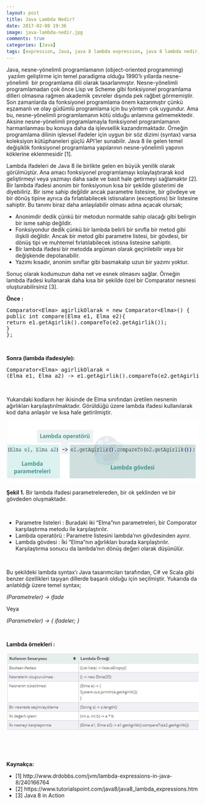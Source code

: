 ```yaml
---
layout: post
title: Java Lambda Nedir?
date: 2017-02-08 19:36
image: java-lambda-nedir.jpg
comments: true
categories: [Java]
tags: [expression, Java, java 8 lambda expression, java 8 lambda nedir, lambda, lambda kullanımı, lambda nedir]
---
```

<p style="text-align:left;">Java, nesne-yönelimli programlamanın (object-oriented programming)  yazılım geliştirme için temel paradigma olduğu 1990’lı yıllarda nesne-yönelimli  bir programlama dili olarak tasarlanmıştır. Nesne-yönelimli programlamadan çok önce Lisp ve Scheme gibi fonksiyonel programlama dilleri olmasına rağmen akademik çevreler dışında pek rağbet görmemiştir. Son zamanlarda da fonksiyonel programlama önem kazanmıştır çünkü eşzamanlı ve olay güdümlü programlama için bu yöntem çok uygundur. Ama bu, nesne-yönelimli programlamanın kötü olduğu anlamına gelmemektedir. Aksine nesne-yönelimli programlamayla fonksiyonel programlamanın harmanlanması bu konuya daha da işlevsellik kazandırmaktadır. Örneğin programlama dilinin işlevsel ifadeler için uygun bir söz dizimi (syntax) varsa koleksiyon kütüphaneleri güçlü API’ler sunabilir. Java 8 ile gelen temel değişiklik fonksiyonel programlama yapılarının nesne-yönelimli yapının köklerine eklenmesidir [1].</p>
Lambda ifadeleri de Java 8 ile birlikte gelen en büyük yenilik olarak görülmüştür. Ana amacı fonksiyonel programlamayı kolaylaştırarak kod geliştirmeyi veya yazmayı daha sade ve basit hale getirmeyi sağlamaktır [2]. Bir lambda ifadesi anonim bir fonksiyonun kısa bir şekilde gösterimi de diyebiliriz. Bir isme sahip değildir ancak parametre listesine, bir gövdeye ve bir dönüş tipine ayrıca da fırlatılabilecek istisnaların (exceptions) bir listesine sahiptir. Bu tanımı biraz daha anlaşılabilir olması adına açacak olursak;
<ul>
 	<li>Anonimdir dedik çünkü bir metodun normalde sahip olacağı gibi belirgin bir isme sahip değildir.</li>
 	<li>Fonksiyondur dedik çünkü bir lambda belirli bir sınıfla bir metod gibi ilişkili değildir. Ancak bir metod gibi parametre listesi, bir gövdesi, bir dönüş tipi ve muhtemel fırlatılabilecek istisna listesine sahiptir.</li>
 	<li>Bir lambda ifadesi bir metodda argüman olarak geçirilebilir veya bir değişkende depolanabilir.</li>
 	<li>Yazımı kısadır, anonim sınıflar gibi basmakalıp uzun bir yazımı yoktur.</li>
</ul>
Sonuç olarak kodumuzun daha net ve esnek olmasını sağlar. Örneğin lambda ifadesi kullanarak daha kısa bir şekilde özel bir Comparator nesnesi oluşturabilirsiniz [3].

<strong>Önce :</strong>
<pre>Comparator&lt;Elma&gt; agirlikOlarak = new Comparator&lt;Elma&gt;() {
public int compare(Elma e1, Elma e2){
return e1.getAgirlik().compareTo(e2.getAgirlik());
}
};</pre>
&nbsp;

<strong>Sonra (lambda ifadesiyle):</strong>
<pre>Comparator&lt;Elma&gt; agirlikOlarak =
(Elma e1, Elma a2) -&gt; e1.getAgirlik().compareTo(e2.getAgirlik());</pre>
&nbsp;

Yukarıdaki kodların her ikisinde de Elma sınıfından üretilen nesnenin ağırlıkları karşılaştırılmaktadır. Görüldüğü üzere lambda ifadesi kullanılarak kod daha anlaşılır ve kısa hale getirilmiştir.

<a href="/images/Lambda_ifadesi.jpg"><img class=" wp-image-730 aligncenter" src="/images/Lambda_ifadesi.jpg" alt="" width="600" height="162" /></a>

<strong>Şekil 1.</strong> Bir lambda ifadesi parametrelereden, bir ok şeklinden ve bir gövdeden oluşmaktadır.

&nbsp;
<ul>
 	<li>Parametre listeleri : Buradaki iki “Elma”nın parametreleri, bir Comporator karşılaştırma metodu ile karşılaştırılır.</li>
 	<li>Lambda operatörü : Parametre listesini lambda’nın gövdesinden ayırır.</li>
 	<li>Lambda gövdesi : İki “Elma”nın ağırlıkları burada karşılaştırılır. Karşılaştırma sonucu da lambda’nın dönüş değeri olarak düşünülür.</li>
</ul>
&nbsp;

Bu şekildeki lambda syntax’ı Java tasarımcıları tarafından, C# ve Scala gibi benzer özellikleri taşıyan dillerde başarılı olduğu için seçilmiştir. Yukarıda da anlatıldığı üzere temel syntax;

<em>(Parametreler) -&gt; ifade</em>

Veya

<em>(Parametreler) -&gt; { ifadeler; }</em>

&nbsp;

<strong>Lambda örnekleri :</strong>

<center>
<a href="/images/java_lamdha_ornek.jpg"><img class="wp-image-730 aligncenter" src="/images/java_lamdha_ornek.jpg" alt="" /></a>
</center>

&nbsp;

&nbsp;

<strong>Kaynakça:</strong>
<ul>
 	<li>[1] http://www.drdobbs.com/jvm/lambda-expressions-in-java-8/240166764</li>
 	<li>[2] https://www.tutorialspoint.com/java8/java8_lambda_expressions.htm</li>
 	<li>[3] Java 8 in Action</li>
</ul>
